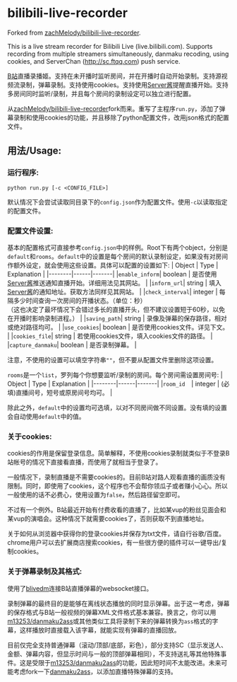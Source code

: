 # bilibili-live-recorder

Forked from [zachMelody/bilibili-live-recorder](https://github.com/zachMelody/bilibili-live-recorder).

This is a live stream recorder for Bilibili Live (live.bilibili.com). Supports recording from multiple streamers simultaneously, danmaku recoding, using cookies, and ServerChan (http://sc.ftqq.com) push service.

[B站](https://bilibili.com)直播录播姬。支持在未开播时监听房间，并在开播时自动开始录制。支持源视频流录制，弹幕录制。支持使用cookies。支持使用[Server酱](http://sc.ftqq.com)提醒直播开始。支持多房间同时监听/录制，并且每个房间的录制设定可以独立进行配置。

从[zachMelody/bilibili-live-recorder](https://github.com/zachMelody/bilibili-live-recorder)fork而来。重写了主程序`run.py`，添加了弹幕录制和使用cookies的功能，并且移除了python配置文件，改用json格式的配置文件。

## 用法/Usage:

### 运行程序:
```
python run.py [-c <CONFIG_FILE>]
```
默认情况下会尝试读取同目录下的`config.json`作为配置文件。使用`-c`以读取指定的配置文件。

### 配置文件设置:
基本的配置格式可直接参考`config.json`中的样例。Root下有两个object，分别是`default`和`rooms`。`default`中的设置是每个房间的默认录制设定，如果没有对房间作额外设定，就会使用这些设置。具体可以配置的设置如下:
| Object | Type | Explanation | 
|--------|------|-------|
|`enable_inform`| boolean | 是否使用[Server酱](http://sc.ftqq.com)推送通知直播开始。详细用法见其网站。 |
|`inform_url`| string | 填入[Server酱](http://sc.ftqq.com)的通知地址。获取方法同样见其网站。 |
|`check_interval`| integer | 每隔多少时间查询一次房间的开播状态。（单位：秒）</br>（这也决定了最坏情况下会错过多长的直播开头，但不建议设置短于60秒，以免在开播时影响录制进程。） |
|`saving_path`| string | 录像及弹幕的保存路径，相对或绝对路径均可。 |
|`use_cookies`| boolean | 是否使用cookies文件。详见下文。 |
|`cookies_file`| string | 若使用cookies文件，填入cookies文件的路径。 |
|`capture_danmaku`| boolean | 是否录制弹幕。 |

注意，不使用的设置可以填空字符串`""`，但不要从配置文件里删除这项设置。

`rooms`是一个`list`，罗列每个你想要监听/录制的房间。每个房间需设置房间号:
| Object | Type | Explanation | 
|--------|------|-------|
|`room_id  `| integer | (必填)直播间号，短号或原房间号均可。 |

除此之外，`default`中的设置均可选填，以对不同房间做不同设置。没有填的设置会自动使用`default`中的值。

### 关于cookies:
cookies的作用是保留登录信息。简单解释，不使用cookies录制就类似于不登录B站帐号的情况下直接看直播，而使用了就相当于登录了。

一般情况下，录制直播是不需要cookies的。目前B站对路人观看直播的画质没有限制。同时，即使用了cookies，这个程序也不会帮你领瓜子或者赚小心心。所以一般使用的话不必费心，使用设置为`false`，然后路径留空即可。

不过有一个例外。B站最近开始有付费收看的直播了，比如某vup的粉丝见面会和某vup的演唱会。这种情况下就需要cookies了，否则获取不到直播地址。

关于如何从浏览器中获得你的登录cookies并保存为txt文件，请自行谷歌/百度。chrome用户可以去扩展商店搜索cookies，有一些很方便的插件可以一键导出/复制cookies。

### 关于弹幕录制及其格式:

使用了[blivedm](https://github.com/yu17/blivedm)连接B站直播弹幕的websocket接口。

录制弹幕的最终目的是能够在离线状态播放的同时显示弹幕。出于这一考虑，弹幕的保存格式与B站一般视频的弹幕XML文件格式基本兼容。换言之，你可以用[m13253/danmaku2ass](https://github.com/m13253/danmaku2ass)或其他类似工具将录制下来的弹幕转换为`ass`格式的字幕，这样播放时直接载入该字幕，就能实现有弹幕的直播回放。

目前仅完全支持普通弹幕（滚动/顶部/底部，彩色），部分支持SC（显示发送人、金额、弹幕内容，但显示时间与一般的顶部弹幕相同），不支持送礼等其他特殊事件。这是受限于[m13253/danmaku2ass](https://github.com/m13253/danmaku2ass)的功能，因此短时间不太能改进。未来可能考虑fork一下[danmaku2ass](https://github.com/yu17/danmaku2ass)，以添加直播特殊弹幕的支持。